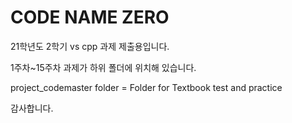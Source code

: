 # CODE NAME ZERO
21학년도 2학기 vs cpp 과제 제출용입니다.

1주차~15주차 과제가 하위 폴더에 위치해 있습니다.

project_codemaster folder = Folder for Textbook test and practice
 
감사합니다.
